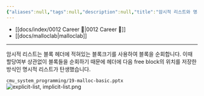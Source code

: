 ```yaml
---
{"aliases":null,"tags":null,"description":null,"title":"암시적 리스트와 명시적 리스트에 관해 설명해주세요 {{malloc-lab}}","created":"2024-01-08T17:15:21","updated":"2024-01-08T17:37:34","dg-publish":true,"permalink":"/docs/암시적 리스트와 명시적 리스트에 관해 설명해주세요 {{malloc-lab}}/","dgPassFrontmatter":true}
---
```


- [[docs/index/0012 Career 💼\|0012 Career 💼]]
- [[docs/malloclab\|malloclab]]
---
암시적 리스트는 블록 헤더에 적혀있는 블록크기를 사용하여 블록을 순회합니다. 이때 할당여부 상관없이 블록들을 순회하기 때문에 헤더에 다음 free block의 위치를 저장한 방식인 명시적 리스트가 탄생했습니다.

`cmu_system_programming/19-malloc-basic.pptx`  
![explicit-list, implicit-list.png](/img/user/docs/assets/explicit-list,%20implicit-list.png)
